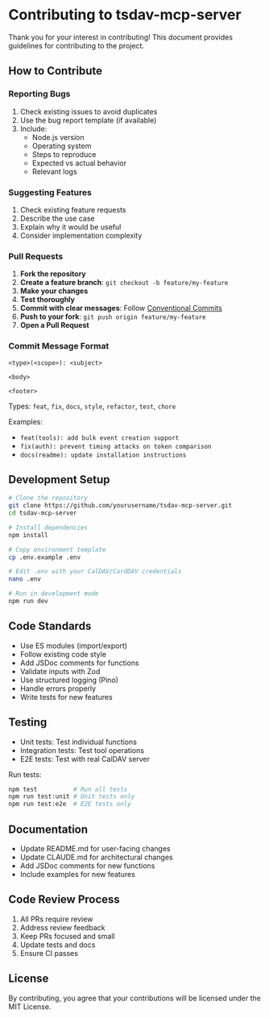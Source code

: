 # Contributing to tsdav-mcp-server

Thank you for your interest in contributing! This document provides guidelines for contributing to the project.

## How to Contribute

### Reporting Bugs

1. Check existing issues to avoid duplicates
2. Use the bug report template (if available)
3. Include:
   - Node.js version
   - Operating system
   - Steps to reproduce
   - Expected vs actual behavior
   - Relevant logs

### Suggesting Features

1. Check existing feature requests
2. Describe the use case
3. Explain why it would be useful
4. Consider implementation complexity

### Pull Requests

1. **Fork the repository**
2. **Create a feature branch**: `git checkout -b feature/my-feature`
3. **Make your changes**
4. **Test thoroughly**
5. **Commit with clear messages**: Follow [Conventional Commits](https://www.conventionalcommits.org/)
6. **Push to your fork**: `git push origin feature/my-feature`
7. **Open a Pull Request**

### Commit Message Format

```
<type>(<scope>): <subject>

<body>

<footer>
```

Types: `feat`, `fix`, `docs`, `style`, `refactor`, `test`, `chore`

Examples:
- `feat(tools): add bulk event creation support`
- `fix(auth): prevent timing attacks on token comparison`
- `docs(readme): update installation instructions`

## Development Setup

```bash
# Clone the repository
git clone https://github.com/yourusername/tsdav-mcp-server.git
cd tsdav-mcp-server

# Install dependencies
npm install

# Copy environment template
cp .env.example .env

# Edit .env with your CalDAV/CardDAV credentials
nano .env

# Run in development mode
npm run dev
```

## Code Standards

- Use ES modules (import/export)
- Follow existing code style
- Add JSDoc comments for functions
- Validate inputs with Zod
- Use structured logging (Pino)
- Handle errors properly
- Write tests for new features

## Testing

- Unit tests: Test individual functions
- Integration tests: Test tool operations
- E2E tests: Test with real CalDAV server

Run tests:
```bash
npm test          # Run all tests
npm run test:unit # Unit tests only
npm run test:e2e  # E2E tests only
```

## Documentation

- Update README.md for user-facing changes
- Update CLAUDE.md for architectural changes
- Add JSDoc comments for new functions
- Include examples for new features

## Code Review Process

1. All PRs require review
2. Address review feedback
3. Keep PRs focused and small
4. Update tests and docs
5. Ensure CI passes

## License

By contributing, you agree that your contributions will be licensed under the MIT License.
